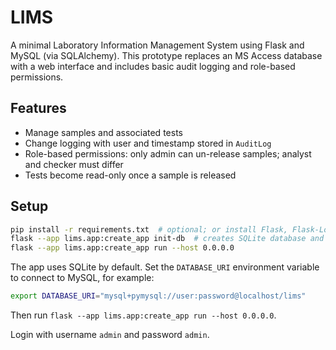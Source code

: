 # LIMS

A minimal Laboratory Information Management System using Flask and MySQL (via SQLAlchemy). This prototype replaces an MS Access database with a web interface and includes basic audit logging and role-based permissions.

## Features

- Manage samples and associated tests
- Change logging with user and timestamp stored in `AuditLog`
- Role-based permissions: only admin can un-release samples; analyst and checker must differ
- Tests become read-only once a sample is released

## Setup

```bash
pip install -r requirements.txt  # optional; or install Flask, Flask-Login, Flask-SQLAlchemy, PyMySQL
flask --app lims.app:create_app init-db  # creates SQLite database and admin user
flask --app lims.app:create_app run --host 0.0.0.0
```

The app uses SQLite by default. Set the `DATABASE_URI` environment variable to connect to MySQL, for example:

```bash
export DATABASE_URI="mysql+pymysql://user:password@localhost/lims"
```

Then run `flask --app lims.app:create_app run --host 0.0.0.0`.

Login with username `admin` and password `admin`.
